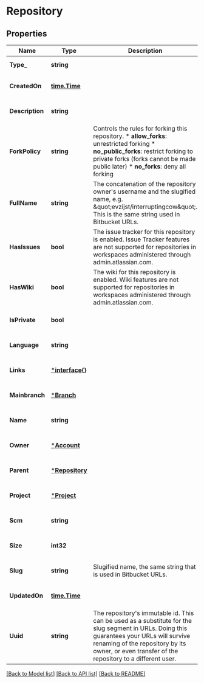 # Repository

## Properties
Name | Type | Description | Notes
------------ | ------------- | ------------- | -------------
**Type_** | **string** |  | [default to null]
**CreatedOn** | [**time.Time**](time.Time.md) |  | [optional] [default to null]
**Description** | **string** |  | [optional] [default to null]
**ForkPolicy** | **string** |  Controls the rules for forking this repository.  * **allow_forks**: unrestricted forking * **no_public_forks**: restrict forking to private forks (forks cannot   be made public later) * **no_forks**: deny all forking  | [optional] [default to null]
**FullName** | **string** | The concatenation of the repository owner&#x27;s username and the slugified name, e.g. \&quot;evzijst/interruptingcow\&quot;. This is the same string used in Bitbucket URLs. | [optional] [default to null]
**HasIssues** | **bool** |  The issue tracker for this repository is enabled. Issue Tracker features are not supported for repositories in workspaces administered through admin.atlassian.com.  | [optional] [default to null]
**HasWiki** | **bool** |  The wiki for this repository is enabled. Wiki features are not supported for repositories in workspaces administered through admin.atlassian.com.  | [optional] [default to null]
**IsPrivate** | **bool** |  | [optional] [default to null]
**Language** | **string** |  | [optional] [default to null]
**Links** | [***interface{}**](interface{}.md) |  | [optional] [default to null]
**Mainbranch** | [***Branch**](branch.md) |  | [optional] [default to null]
**Name** | **string** |  | [optional] [default to null]
**Owner** | [***Account**](account.md) |  | [optional] [default to null]
**Parent** | [***Repository**](repository.md) |  | [optional] [default to null]
**Project** | [***Project**](project.md) |  | [optional] [default to null]
**Scm** | **string** |  | [optional] [default to null]
**Size** | **int32** |  | [optional] [default to null]
**Slug** | **string** | Slugified name, the same string that is used in Bitbucket URLs. | [optional] [default to null]
**UpdatedOn** | [**time.Time**](time.Time.md) |  | [optional] [default to null]
**Uuid** | **string** | The repository&#x27;s immutable id. This can be used as a substitute for the slug segment in URLs. Doing this guarantees your URLs will survive renaming of the repository by its owner, or even transfer of the repository to a different user. | [optional] [default to null]

[[Back to Model list]](../README.md#documentation-for-models) [[Back to API list]](../README.md#documentation-for-api-endpoints) [[Back to README]](../README.md)

